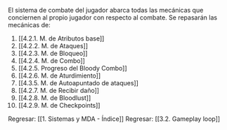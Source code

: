 
El sistema de combate del jugador abarca todas las mecánicas que conciernen al propio jugador con respecto al combate. Se repasarán las mecánicas de:

1. [[4.2.1. M. de Atributos base]]
2. [[4.2.2. M. de Ataques]]
3. [[4.2.3. M. de Bloqueo]]
4. [[4.2.4. M. de Combo]]
5. [[4.2.5. Progreso del Bloody Combo]]
6. [[4.2.6. M. de Aturdimiento]]
7. [[4.3.5. M. de Autoapuntado de ataques]]
8. [[4.2.7. M. de Recibir daño]]
9. [[4.2.8. M. de Bloodlust]]
10. [[4.2.9. M. de Checkpoints]]


Regresar: [[1. Sistemas y MDA - Índice]]
Regresar: [[3.2. Gameplay loop]]
